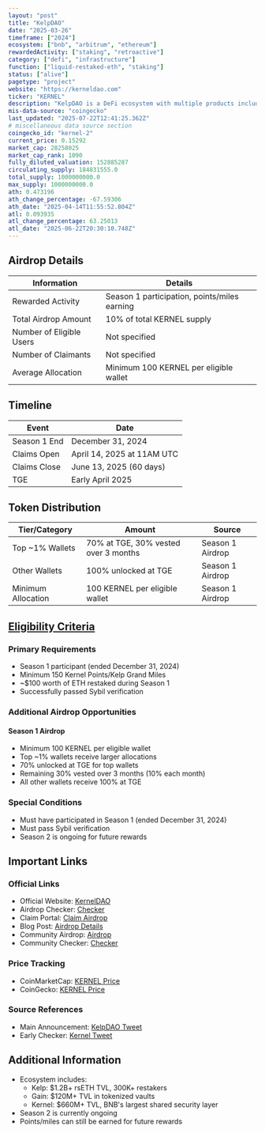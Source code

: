 ```yaml
---
layout: "post"
title: "KelpDAO"
date: "2025-03-26"
timeframe: ["2024"]
ecosystem: ["bnb", "arbitrum", "ethereum"]
rewardedActivity: ["staking", "retroactive"]
category: ["defi", "infrastructure"]
function: ["liquid-restaked-eth", "staking"]
status: ["alive"]
pagetype: "project"
website: "https://kerneldao.com"
ticker: "KERNEL"
description: "KelpDAO is a DeFi ecosystem with multiple products including Kelp (rsETH), Gain (tokenized vaults), and Kernel (shared security layer), currently managing ~$2B in assets."
mis-data-source: "coingecko"
last_updated: "2025-07-22T12:41:25.362Z"
# miscellaneous data source section
coingecko_id: "kernel-2"
current_price: 0.15292
market_cap: 28258025
market_cap_rank: 1090
fully_diluted_valuation: 152885287
circulating_supply: 184831555.0
total_supply: 1000000000.0
max_supply: 1000000000.0
ath: 0.473196
ath_change_percentage: -67.59306
ath_date: "2025-04-14T11:55:52.804Z"
atl: 0.093935
atl_change_percentage: 63.25013
atl_date: "2025-06-22T20:30:10.748Z"
---
```


## Airdrop Details

| Information              | Details                                                     |
| ------------------------ | ----------------------------------------------------------- |
| Rewarded Activity        | Season 1 participation, points/miles earning                |
| Total Airdrop Amount     | 10% of total KERNEL supply                                  |
| Number of Eligible Users | Not specified                                               |
| Number of Claimants      | Not specified                                               |
| Average Allocation       | Minimum 100 KERNEL per eligible wallet                      |

## Timeline

| Event               | Date                                           |
| ------------------- | ---------------------------------------------- |
| Season 1 End        | December 31, 2024                              |
| Claims Open         | April 14, 2025 at 11AM UTC                     |
| Claims Close        | June 13, 2025 (60 days)                        |
| TGE                 | Early April 2025                               |

## Token Distribution

| Tier/Category      | Amount                                   | Source                    |
| ------------------ | ---------------------------------------- | ------------------------- |
| Top ~1% Wallets    | 70% at TGE, 30% vested over 3 months     | Season 1 Airdrop          |
| Other Wallets      | 100% unlocked at TGE                      | Season 1 Airdrop          |
| Minimum Allocation | 100 KERNEL per eligible wallet            | Season 1 Airdrop          |

## [Eligibility Criteria](https://x.com/KelpDAO/status/1911738596895182945)

### Primary Requirements

- Season 1 participant (ended December 31, 2024)
- Minimum 150 Kernel Points/Kelp Grand Miles
- ~$100 worth of ETH restaked during Season 1
- Successfully passed Sybil verification

### Additional Airdrop Opportunities

#### Season 1 Airdrop
- Minimum 100 KERNEL per eligible wallet
- Top ~1% wallets receive larger allocations
- 70% unlocked at TGE for top wallets
- Remaining 30% vested over 3 months (10% each month)
- All other wallets receive 100% at TGE

### Special Conditions

- Must have participated in Season 1 (ended December 31, 2024)
- Must pass Sybil verification
- Season 2 is ongoing for future rewards

## Important Links

### Official Links

- Official Website: [KernelDAO](https://kerneldao.com)
- Airdrop Checker: [Checker](https://kerneldao.com/airdrop-checker)
- Claim Portal: [Claim Airdrop](https://kerneldao.com/claim-airdrop)
- Blog Post: [Airdrop Details](https://blogs.kerneldao.com/blog/kernel-airdrop-early-checker-is-live)
- Community Airdrop: [Airdrop](https://kernel.community/airdrop)
- Community Checker: [Checker](https://kernel.community/checker)

### Price Tracking

- CoinMarketCap: [KERNEL Price](https://coinmarketcap.com/currencies/kerneldao/)
- CoinGecko: [KERNEL Price](https://www.coingecko.com/en/coins/kernel-2)

### Source References

- Main Announcement: [KelpDAO Tweet](https://x.com/KelpDAO/status/1911738596895182945)
- Early Checker: [Kernel Tweet](https://x.com/kernel_dao/status/1904580544140349824)


## Additional Information

- Ecosystem includes:
  - Kelp: $1.2B+ rsETH TVL, 300K+ restakers
  - Gain: $120M+ TVL in tokenized vaults
  - Kernel: $660M+ TVL, BNB's largest shared security layer
- Season 2 is currently ongoing
- Points/miles can still be earned for future rewards